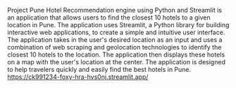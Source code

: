 Project Pune Hotel Recommendation engine using Python and Streamlit is an application that allows users to find the closest 10 hotels to a given location in Pune. 
The application uses Streamlit, a Python library for building interactive web applications, to create a simple and intuitive user interface. 
The application takes in the user's desired location as an input and uses a combination of web scraping and geolocation technologies to identify the closest 10 hotels to the location. 
The application then displays these hotels on a map with the user's location at the center.
The application is designed to help travelers quickly and easily find the best hotels in Pune. https://ck991234-foxy-hra-hvs0nj.streamlit.app/
